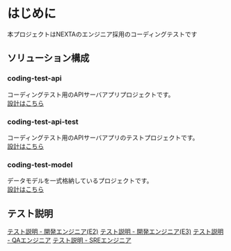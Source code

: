 # はじめに
本プロジェクトはNEXTAのエンジニア採用のコーディングテストです

## ソリューション構成

### coding-test-api
コーディングテスト用のAPIサーバアプリプロジェクトです。  
[設計はこちら](Design-coding-test-api.md)

### coding-test-api-test
コーディングテスト用のAPIサーバアプリのテストプロジェクトです。  
[設計はこちら](Design-coding-test-api-test.md)


### coding-test-model
データモデルを一式格納しているプロジェクトです。  
[設計はこちら](Design-coding-test-model.md)

## テスト説明

[テスト説明 - 開発エンジニア(E2)](TestDescrpition-E2.md)
[テスト説明 - 開発エンジニア(E3)](TestDescrpition-E3.md)
[テスト説明 - QAエンジニア](TestDescrpition-QA.md)
[テスト説明 - SREエンジニア](TestDescrpition-SRE.md)